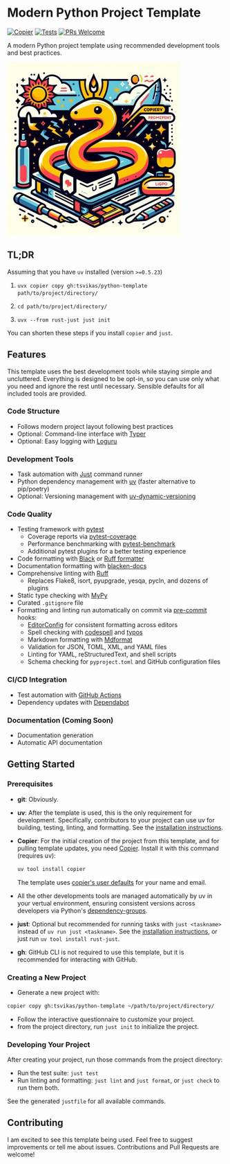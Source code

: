 # Modern Python Project Template

[![Copier](https://img.shields.io/endpoint?url=https://raw.githubusercontent.com/copier-org/copier/master/img/badge/badge-black.json)](https://github.com/copier-org/copier)
[![Tests](https://github.com/tsvikas/python-template/actions/workflows/uv-tests.yml/badge.svg)](https://github.com/tsvikas/python-template/actions/workflows/uv-tests.yml)
[![PRs Welcome](https://img.shields.io/badge/PRs-welcome-brightgreen.svg)](https://opensource.guide/how-to-contribute/)

A modern Python project template using recommended development tools and best practices.

![Concept image](assets/concept.jpg)

## TL;DR

Assuming that you have `uv` installed (version `>=0.5.23`)

1. `uvx copier copy gh:tsvikas/python-template path/to/project/directory/`

1. `cd path/to/project/directory/`

1. `uvx --from rust-just just init`

You can shorten these steps if you install `copier` and `just`.

## Features

This template uses the best development tools while staying simple and uncluttered.
Everything is designed to be opt-in, so you can use only what you need and ignore the rest until necessary.
Sensible defaults for all included tools are provided.

### Code Structure

- Follows modern project layout following best practices
- Optional: Command-line interface with [Typer](https://typer.tiangolo.com/)
- Optional: Easy logging with [Loguru](https://loguru.readthedocs.io/)

### Development Tools

- Task automation with [Just](https://just.systems/man/en/) command runner
- Python dependency management with [uv](https://docs.astral.sh/uv/) (faster alternative to pip/poetry)
- Optional: Versioning management with [uv-dynamic-versioning](https://github.com/ninoseki/uv-dynamic-versioning)

### Code Quality

- Testing framework with [pytest](https://docs.pytest.org/)
  - Coverage reports via [pytest-coverage](https://pytest-cov.readthedocs.io/)
  - Performance benchmarking with [pytest-benchmark](https://pytest-benchmark.readthedocs.io/)
  - Additional pytest plugins for a better testing experience
- Code formatting with [Black](https://black.readthedocs.io/) or [Ruff formatter](https://docs.astral.sh/ruff/formatter/)
- Documentation formatting with [blacken-docs](https://github.com/adamchainz/blacken-docs/)
- Comprehensive linting with [Ruff](https://docs.astral.sh/ruff/)
  - Replaces Flake8, isort, pyupgrade, yesqa, pycln, and dozens of plugins
- Static type checking with [MyPy](https://mypy-lang.org/)
- Curated `.gitignore` file
- Formatting and linting run automatically on commit via [pre-commit](https://pre-commit.com/) hooks:
  - [EditorConfig](https://editorconfig.org/) for consistent formatting across editors
  - Spell checking with [codespell](https://github.com/codespell-project/codespell) and [typos](https://github.com/crate-ci/typos)
  - Markdown formatting with [Mdformat](https://mdformat.readthedocs.io/)
  - Validation for JSON, TOML, XML, and YAML files
  - Linting for YAML, reStructuredText, and shell scripts
  - Schema checking for `pyproject.toml` and GitHub configuration files

### CI/CD Integration

- Test automation with [GitHub Actions](https://docs.github.com/en/actions)
- Dependency updates with [Dependabot](https://docs.github.com/en/code-security/dependabot)

### Documentation (Coming Soon)

- Documentation generation
- Automatic API documentation

## Getting Started

### Prerequisites

- **git**: Obviously.

- **uv**: After the template is used, this is the only requirement for development.
  Specifically, contributors to your project can use uv for building, testing, linting, and formatting.
  See the [installation instructions](https://docs.astral.sh/uv/getting-started/installation/).

- **Copier**: For the initial creation of the project from this template, and for pulling template updates,
  you need [Copier](https://copier.readthedocs.io/).
  Install it with this command (requires uv):

  ```bash
  uv tool install copier
  ```

  The template uses [copier's user defaults](https://copier.readthedocs.io/en/stable/settings/#user-defaults)
  for your name and email.

- All the other developments tools are managed automatically by uv in your vertual environment,
  ensuring consistent versions across developers
  via Python's [dependency-groups](https://packaging.python.org/en/latest/specifications/dependency-groups/).

- **just**: Optional but recommended for running tasks with `just <taskname>` instead of `uv run just <taskname>`.
  See the [installation instructions](https://just.systems/man/en/packages.html), or just run `uv tool install rust-just`.

- **gh**: GitHub CLI is not required to use this template, but it is recommended for interacting with GitHub.

### Creating a New Project

- Generate a new project with:

```bash
copier copy gh:tsvikas/python-template ~/path/to/project/directory/
```

- Follow the interactive questionnaire to customize your project.
- from the project directory, run `just init` to initialize the project.

### Developing Your Project

After creating your project, run those commands from the project directory:

- Run the test suite: `just test`
- Run linting and formatting: `just lint` and `just format`, or `just check` to run them both.

See the generated `justfile` for all available commands.

## Contributing

I am excited to see this template being used.
Feel free to suggest improvements or tell me about issues.
Contributions and Pull Requests are welcome!
